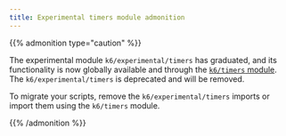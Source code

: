 ```yaml
---
title: Experimental timers module admonition
---
```


{{% admonition type="caution" %}}

The experimental module `k6/experimental/timers` has graduated, and its functionality is now globally available and through the [`k6/timers` module](https://grafana.com/docs/k6/<K6_VERSION>/javascript-api/k6-timers/). The `k6/experimental/timers` is deprecated and will be removed.

To migrate your scripts, remove the `k6/experimental/timers` imports or import them using the `k6/timers` module.

{{% /admonition %}}
